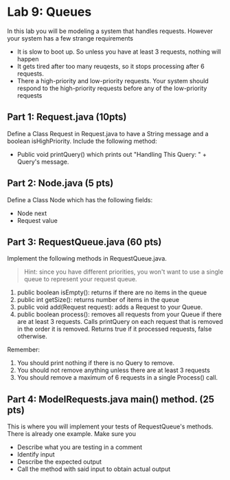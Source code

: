 # Lab 9: Queues

In this lab you will be modeling a system that handles requests. However your system has a few strange requirements

* It is slow to boot up. So unless you have at least 3 requests, nothing will happen
* It gets tired after too many reuqests, so it stops processing after 6 requests.
* There a high-priority and low-priority requests. Your system should respond to the high-priority requests before any of the low-priority requests
## Part 1: Request.java (10pts)
Define a Class Request in Request.java to have a String message and a boolean isHighPriority. Include the following method:
* Public void printQuery() which prints out "Handling This Query: " + Query's message.

## Part 2: Node.java (5 pts)
Define a Class Node which has the following fields:
* Node next 
* Request value

## Part 3: RequestQueue.java (60 pts)
Implement the following methods in RequestQueue.java.

> Hint: since you have different priorities, you won't want to use a single queue to represent your request queue.
1) public boolean isEmpty(): returns if there are no items in the queue
2) public int getSize(): returns number of items in the queue
3) public void add(Request request): adds a Request to your Queue. 
4) public boolean process(): removes all requests from your Queue if there are at least 3 requests. Calls printQuery on each request that is removed in the order it is removed. Returns true if it processed requests, false otherwise. 
   

Remember:
1) You should print nothing if there is no Query to remove.
2) You should not remove anything unless there are at least 3 requests
3) You should remove a maximum of 6 requests in a single Process() call.

## Part 4: ModelRequests.java main() method. (25 pts)
This is where you will implement your tests of RequestQueue's methods. There is already one example. Make sure you
* Describe what you are testing in a comment
* Identify input
* Describe the expected output
* Call the method with said input to obtain actual output
